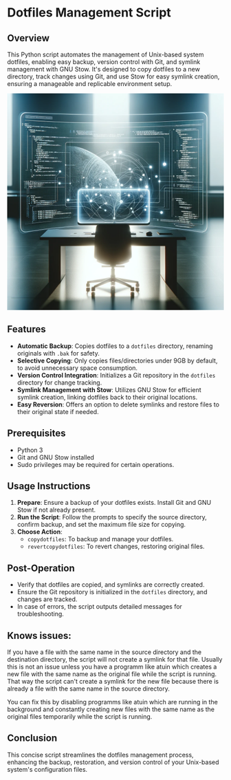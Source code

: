 # Dotfiles Management Script

## Overview
This Python script automates the management of Unix-based system dotfiles, enabling easy backup, version control with Git, and symlink management with GNU Stow. It's designed to copy dotfiles to a new directory, track changes using Git, and use Stow for easy symlink creation, ensuring a manageable and replicable environment setup.

![](assets/img/scriptimg.png)

## Features
- **Automatic Backup**: Copies dotfiles to a `dotfiles` directory, renaming originals with `.bak` for safety.
- **Selective Copying**: Only copies files/directories under 9GB by default, to avoid unnecessary space consumption.
- **Version Control Integration**: Initializes a Git repository in the `dotfiles` directory for change tracking.
- **Symlink Management with Stow**: Utilizes GNU Stow for efficient symlink creation, linking dotfiles back to their original locations.
- **Easy Reversion**: Offers an option to delete symlinks and restore files to their original state if needed.

## Prerequisites
- Python 3
- Git and GNU Stow installed
- Sudo privileges may be required for certain operations.

## Usage Instructions
1. **Prepare**: Ensure a backup of your dotfiles exists. Install Git and GNU Stow if not already present.
2. **Run the Script**: Follow the prompts to specify the source directory, confirm backup, and set the maximum file size for copying.
3. **Choose Action**:
   - `copydotfiles`: To backup and manage your dotfiles.
   - `revertcopydotfiles`: To revert changes, restoring original files.

## Post-Operation
- Verify that dotfiles are copied, and symlinks are correctly created.
- Ensure the Git repository is initialized in the `dotfiles` directory, and changes are tracked.
- In case of errors, the script outputs detailed messages for troubleshooting.

## Knows issues: 
If you have a file with the same name in the source directory and the destination directory, the script will not create a symlink for that file. Usually this is not an issue unless you have a programm like atuin which creates a new file with the same name as the original file while the script is running. That way the script can't create a symlink for the new file because there is already a file with the same name in the source directory.

You can fix this by disabling programms like atuin which are running in the background and constantly creating new files with the same name as the original files temporarily while the script is running.

## Conclusion
This concise script streamlines the dotfiles management process, enhancing the backup, restoration, and version control of your Unix-based system's configuration files.
